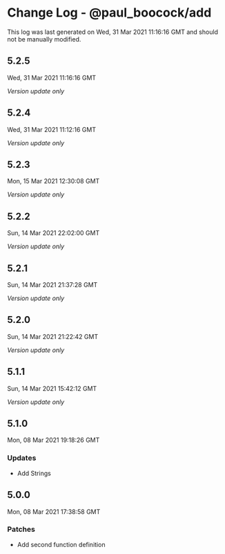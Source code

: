 # Change Log - @paul_boocock/add

This log was last generated on Wed, 31 Mar 2021 11:16:16 GMT and should not be manually modified.

## 5.2.5
Wed, 31 Mar 2021 11:16:16 GMT

_Version update only_

## 5.2.4
Wed, 31 Mar 2021 11:12:16 GMT

_Version update only_

## 5.2.3
Mon, 15 Mar 2021 12:30:08 GMT

_Version update only_

## 5.2.2
Sun, 14 Mar 2021 22:02:00 GMT

_Version update only_

## 5.2.1
Sun, 14 Mar 2021 21:37:28 GMT

_Version update only_

## 5.2.0
Sun, 14 Mar 2021 21:22:42 GMT

_Version update only_

## 5.1.1
Sun, 14 Mar 2021 15:42:12 GMT

_Version update only_

## 5.1.0
Mon, 08 Mar 2021 19:18:26 GMT

### Updates

- Add Strings

## 5.0.0
Mon, 08 Mar 2021 17:38:58 GMT

### Patches

- Add second function definition

